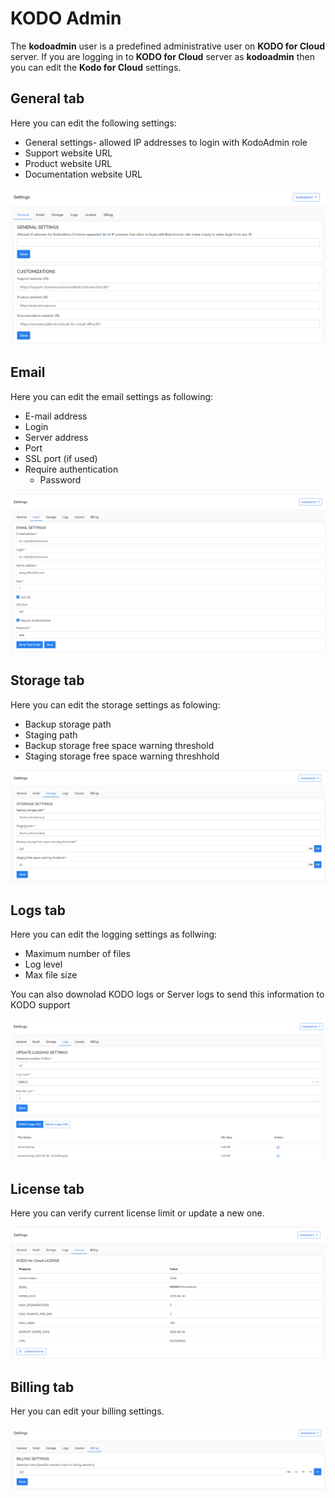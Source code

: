 # KODO Admin

The **kodoadmin** user is a predefined administrative user on **KODO for Cloud** server.  If you are logging in to  **KODO for Cloud** server as **kodoadmin** then you can edit the **Kodo for Cloud** settings.

## General tab

Here you can edit the following settings:

* General settings-  allowed IP addresses to login with KodoAdmin role
* Support website URL
* Product website URL
* Documentation website URL

![](../../.gitbook/assets/kodo-cloud-administration-settings-kodo-admin01-%20%281%29.png)

## Email

Here you can edit the email settings as following:

* E-mail address
* Login
* Server address
* Port
* SSL port \(if used\)
* Require authentication
  * Password

![](../../.gitbook/assets/kodo-cloud-administration-settings-kodo-admin02-%20%281%29.png)

## Storage tab

Here you can edit the storage settings as folowing:

* Backup storage path
* Staging path
* Backup storage free space warning threshold
* Staging storage free space warning threshhold

![](../../.gitbook/assets/kodo-cloud-administration-settings-kodo-admin03-.png)

## Logs tab

Here you can edit the logging settings as follwing:

* Maximum number of files 
* Log level
* Max file size

You can also downolad KODO logs or Server logs to send this information to KODO support

![](../../.gitbook/assets/kodo-cloud-administration-settings-kodo-admin04-%20%281%29.png)

## License tab

Here you can verify current license limit or update a new one.

![](../../.gitbook/assets/kodo-cloud-administration-settings-kodo-admin05-.png)

 

## Billing tab

Her you can edit your billing settings.

![](../../.gitbook/assets/kodo-cloud-administration-settings-kodo-admin06-.png)

